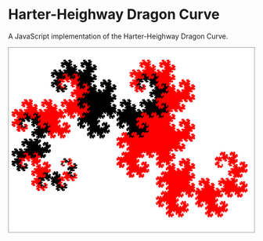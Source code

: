 # Harter-Heighway Dragon Curve

A JavaScript implementation of the Harter-Heighway Dragon Curve.

![Dragon Curve](https://github.com/Anders-H/HarterHeighwayDragonCurve/blob/main/dragoncurve.jpg?raw=true)